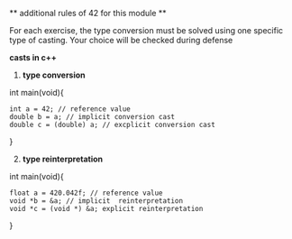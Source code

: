 ** additional rules of 42 for this module **

For each exercise, the type conversion must be solved using one specific type of casting.
Your choice will be checked during defense

**casts in c++**


1. **type conversion**


int main(void){
    
    int a = 42; // reference value
    double b = a; // implicit conversion cast 
    double c = (double) a; // excplicit conversion cast

}

2. **type reinterpretation**

int main(void){

    float a = 420.042f; // reference value
    void *b = &a; // implicit  reinterpretation
    void *c = (void *) &a; explicit reinterpretation
}
